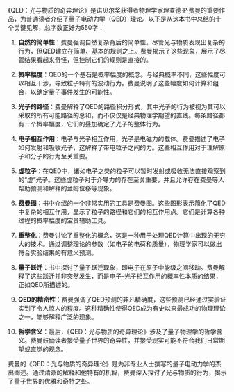 《QED：光与物质的奇异理论》是诺贝尔奖获得者物理学家理查德·P·费曼的重要作品，为普通读者介绍了量子电动力学（QED）理论。以下是从这本书中总结的十个关键见解，总字数正好为550字：

1. **自然的简单性**：费曼强调自然复杂背后的简单性。尽管光与物质表现出复杂的行为，但QED建立在简单、基本的规则之上。费曼揭示了这些现象，展示了尽管结果看起来奇怪，但控制它们的规则是直接的。

2. **概率幅度**：QED的一个基石是概率幅度的概念。与经典概率不同，这些幅度可以相互干涉，导致粒子特有的波动行为。费曼说明了这些幅度如何计算和组合，以确定量子事件发生的可能性。

3. **光子的路径**：费曼解释了QED的路径积分形式，其中光子的行为被视为其可以采取的所有可能路径的总和，而不仅仅是经典物理学期望的直线。每条路径都有一个概率幅度，它们的叠加确定了光子的整体行为。

4. **电子相互作用**：电子与光子相互作用，光子是电磁力的载体。费曼描述了电子如何发射和吸收光子，这解释了带电粒子之间的力。这些相互作用对于理解原子和分子的行为至关重要。

5. **虚粒子**：在QED中，诸如电子之类的粒子可以暂时发射或吸收无法直接观察到的“虚”光子。这些虚粒子对于介导力的存在至关重要，并且允许存在费曼等人帮助预测和解释的兰姆位移等现象。

6. **费曼图**：书中介绍的一个非常实用的工具是费曼图。这些图形表示简化了QED中复杂的相互作用，显示了粒子的路径和它们的相互作用点。它们是计算各种过程的概率幅度的宝贵辅助工具。

7. **重整化**：费曼讨论了重整化的概念，这是一种用于处理QED计算中出现的无穷大的技术。通过调整理论的参数（如电子的电荷和质量），物理学家可以做出符合实验结果的有意义预测。

8. **量子跃迁**：书中探讨了量子跃迁现象，即电子在原子中能级之间移动。费曼解释了这些跃迁并非突然发生，而是电子-光子相互作用的概率性本质的结果，正如QED所描述的。

9. **QED的精密性**：费曼强调了QED预测的非凡精确度，这些预测已经通过实验证实到了令人惊人的程度。这种精确性使得QED成为有史以来最成功的物理理论之一，能够解释广泛的现象。

10. **哲学含义**：最后，《QED：光与物质的奇异理论》涉及了量子物理学的哲学含义。费曼鼓励读者接受量子世界的奇异性，并接受现实可能不符合我们日常期望或直觉的观念。

费曼的《QED：光与物质的奇异理论》是为非专业人士撰写的量子电动力学的杰出阐述。通过清晰的解释和他特有的机智，费曼深入探讨了光与物质的行为，揭示了量子世界的优雅和奇特之处。